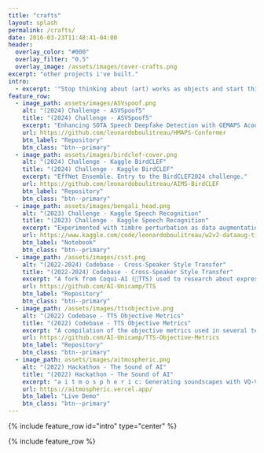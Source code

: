 ```yaml
---
title: "crafts"
layout: splash
permalink: /crafts/
date: 2016-03-23T11:48:41-04:00
header:
  overlay_color: "#000"
  overlay_filter: "0.5"
  overlay_image: /assets/images/cover-crafts.png
excerpt: "other projects i've built."
intro: 
  - excerpt: '"Stop thinking about (art) works as objects and start thinking about them as triggers for experiences. What makes a work (of art) good for you is not something that s already inside it but something that happens inside you."\- Brian Eno'
feature_row:
  - image_path: assets/images/ASVspoof.png
    alt: "(2024) Challenge - ASVSpoof5"
    title: "(2024) Challenge - ASVSpoof5"
    excerpt: "Enhancing SOTA Speech Deepfake Detection with GEMAPS Acoustic Features. Entry to the ASVspoof5 challenge."
    url: https://github.com/leonardoboulitreau/HMAPS-Conformer
    btn_label: "Repository"
    btn_class: "btn--primary"
  - image_path: assets/images/birdclef-cover.png
    alt: "(2024) Challenge - Kaggle BirdCLEF"
    title: "(2024) Challenge - Kaggle BirdCLEF"
    excerpt: "EffNet Ensemble. Entry to the BirdCLEF2024 challenge."
    url: https://github.com/leonardoboulitreau/AIMS-BirdCLEF
    btn_label: "Repository"
    btn_class: "btn--primary"
  - image_path: assets/images/bengali_head.png
    alt: "(2023) Challenge - Kaggle Speech Recognition"
    title: "(2023) Challenge - Kaggle Speech Recognition"
    excerpt: "Experimented with timbre perturbation as data augmentation for a Wav2Vec2. Entry to Kaggle's Bengali.AI ASR challenge."
    url: https://www.kaggle.com/code/leonardoboulitreau/w2v2-dataaug-timbrepertubation-training
    btn_label: "Notebook"
    btn_class: "btn--primary"
  - image_path: /assets/images/csst.png
    alt: "(2022-2024) Codebase - Cross-Speaker Style Transfer"
    title: "(2022-2024) Codebase - Cross-Speaker Style Transfer"
    excerpt: "A fork from Coqui-AI (🐸TTS) used to research about expressive TTS."
    url: https://github.com/AI-Unicamp/TTS
    btn_label: "Repository"
    btn_class: "btn--primary"
  - image_path: /assets/images/ttsobjective.png
    alt: "(2022) Codebase - TTS Objective Metrics"
    title: "(2022) Codebase - TTS Objective Metrics"
    excerpt: "A compilation of the objective metrics used in several text-to-speech (TTS) papers."
    url: https://github.com/AI-Unicamp/TTS-Objective-Metrics
    btn_label: "Repository"
    btn_class: "btn--primary"
  - image_path: assets/images/aitmospheric.png
    alt: "(2022) Hackathon - The Sound of AI"
    title: "(2022) Hackathon - The Sound of AI"
    excerpt: "a i t m o s p h e r i c: Generating soundscapes with VQ‑VAEs for compositional use and inspiration. Entry to the 1st Sound of AI Hackathon."
    url: https://aitmospheric.vercel.app/
    btn_label: "Live Demo"
    btn_class: "btn--primary" 
---
```


{% include feature_row id="intro" type="center" %}

{% include feature_row %}
